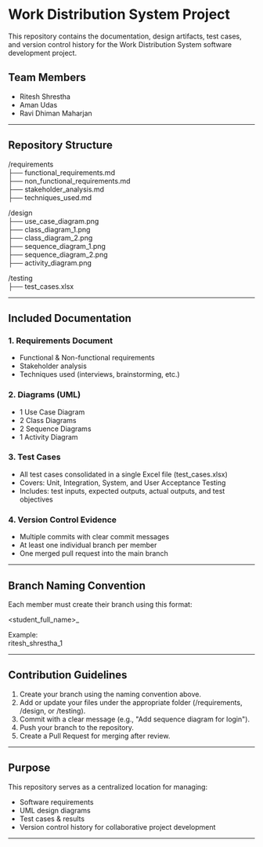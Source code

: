 # Work Distribution System Project

This repository contains the documentation, design artifacts, test cases, and version control history for the Work Distribution System software development project.

## Team Members
- Ritesh Shrestha
- Aman Udas  
- Ravi Dhiman Maharjan
---

## Repository Structure

/requirements  
    ├── functional_requirements.md  
    ├── non_functional_requirements.md  
    ├── stakeholder_analysis.md  
    ├── techniques_used.md  

/design  
    ├── use_case_diagram.png  
    ├── class_diagram_1.png  
    ├── class_diagram_2.png  
    ├── sequence_diagram_1.png  
    ├── sequence_diagram_2.png  
    ├── activity_diagram.png  

/testing  
    ├── test_cases.xlsx  

---

## Included Documentation

### 1. Requirements Document
- Functional & Non-functional requirements  
- Stakeholder analysis  
- Techniques used (interviews, brainstorming, etc.)  

### 2. Diagrams (UML)
- 1 Use Case Diagram  
- 2 Class Diagrams  
- 2 Sequence Diagrams  
- 1 Activity Diagram

### 3. Test Cases
- All test cases consolidated in a single Excel file (test_cases.xlsx)  
- Covers: Unit, Integration, System, and User Acceptance Testing  
- Includes: test inputs, expected outputs, actual outputs, and test objectives  

### 4. Version Control Evidence
- Multiple commits with clear commit messages  
- At least one individual branch per member  
- One merged pull request into the main branch  

---

## Branch Naming Convention
Each member must create their branch using this format:  

<student_full_name>_<number>  

Example:  
ritesh_shrestha_1  

---

## Contribution Guidelines
1. Create your branch using the naming convention above.  
2. Add or update your files under the appropriate folder (/requirements, /design, or /testing).  
3. Commit with a clear message (e.g., "Add sequence diagram for login").  
4. Push your branch to the repository.  
5. Create a Pull Request for merging after review.  

---

## Purpose
This repository serves as a centralized location for managing:  
- Software requirements  
- UML design diagrams  
- Test cases & results  
- Version control history for collaborative project development  

---
